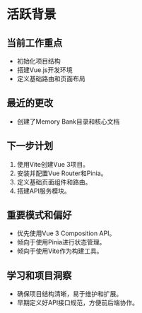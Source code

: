 # 活跃背景

## 当前工作重点
- 初始化项目结构
- 搭建Vue.js开发环境
- 定义基础路由和页面布局

## 最近的更改
- 创建了Memory Bank目录和核心文档

## 下一步计划
1. 使用Vite创建Vue 3项目。
2. 安装并配置Vue Router和Pinia。
3. 定义基础页面组件和路由。
4. 搭建API服务模块。

## 重要模式和偏好
- 优先使用Vue 3 Composition API。
- 倾向于使用Pinia进行状态管理。
- 倾向于使用Vite作为构建工具。

## 学习和项目洞察
- 确保项目结构清晰，易于维护和扩展。
- 早期定义好API接口规范，方便前后端协作。
